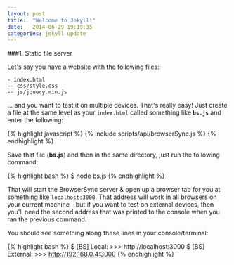 ```yaml
---
layout: post
title:  "Welcome to Jekyll!"
date:   2014-06-29 19:19:35
categories: jekyll update
---
```



###1. Static file server

Let's say you have a website with the following files:


    - index.html
    -- css/style.css
    -- js/jquery.min.js


... and you want to test it on multiple devices. That's really easy! Just create a file
at the same level as your <code>index.html</code> called something like <strong><code>bs.js</code></strong>
and enter the following:

{% highlight javascript %}
    {% include scripts/api/browserSync.js %}
{% endhighlight %}

<p>Save that file (<strong>bs.js</strong>) and then in the same directory, just run the following command:</p>

{% highlight bash %}
$ node bs.js
{% endhighlight %}

That will start the BrowserSync server & open up a browser tab for you at something like <code>localhost:3000</code>. That
address will work in all browsers on your current machine - but if you want to test on external devices, then you'll
need the second address that was printed to the console when you ran the previous command.

You should see something along these lines in your console/terminal:
                    
{% highlight bash %}
$ [BS] Local: >>> http://localhost:3000
$ [BS] External: >>> http://192.168.0.4:3000
{% endhighlight %}

